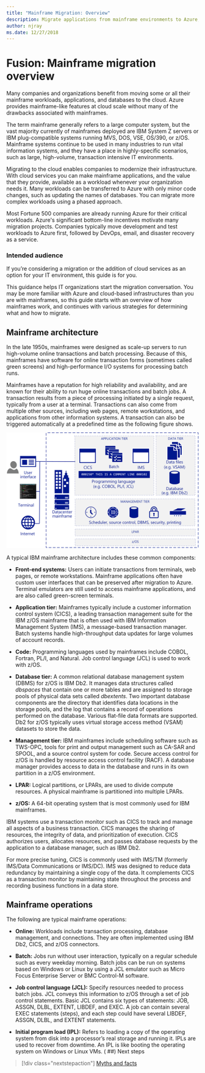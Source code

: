 ```yaml
---
title: "Mainframe Migration: Overview"
description: Migrate applications from mainframe environments to Azure, a proven, highly available, and scalable infrastructure for systems that currently run on mainframes. 
author: njray
ms.date: 12/27/2018
---
```


# Fusion: Mainframe migration overview

Many companies and organizations benefit from moving some or all their mainframe workloads, applications, and databases to the cloud. Azure provides mainframe-like features at cloud scale without many of the drawbacks associated with mainframes.

The term mainframe generally refers to a large computer system, but the vast majority currently of mainframes deployed are IBM System Z servers or IBM plug-compatible systems running MVS, DOS, VSE, OS/390, or z/OS. Mainframe systems continue to be used in many industries to run vital information systems, and they have a place in highly-specific scenarios, such as large, high-volume, transaction intensive IT environments.

Migrating to the cloud enables companies to modernize their infrastructure. With cloud services you can make mainframe applications, and the value that they provide, available as a workload whenever your organization needs it. Many workloads can be transferred to Azure with only minor code changes, such as updating the names of databases. You can migrate more complex workloads using a phased approach.

Most Fortune 500 companies are already running Azure for their critical workloads. Azure's significant bottom-line incentives motivate many migration projects. Companies typically move development and test workloads to Azure first, followed by DevOps, email, and disaster recovery as a service.

### Intended audience

If you’re considering a migration or the addition of cloud services as an option for your IT environment, this guide is for you.

This guidance helps IT organizations start the migration conversation. You may be more familiar with Azure and cloud-based infrastructures than you are with mainframes, so this guide starts with an overview of how mainframes work, and continues with various strategies for determining what and how to migrate.

## Mainframe architecture

In the late 1950s, mainframes were designed as scale-up servers to run high-volume online transactions and batch processing. Because of this, mainframes have software for online transaction forms (sometimes called green screens) and high-performance I/O systems for processing batch runs.

Mainframes have a reputation for high reliability and availability, and are known for their ability to run huge online transactions and batch jobs. A transaction results from a piece of processing initiated by a single request, typically from a user at a terminal. Transactions can also come from multiple other sources, including web pages, remote workstations, and applications from other information systems. A transaction can also be triggered automatically at a predefined time as the following figure shows.

![Components in a typical IBM mainframe architecture](../../_images/mainframe-migration/zOS-architectural-layers.png)

A typical IBM mainframe architecture includes these common components:

-   **Front-end systems:** Users can initiate transactions from terminals, web pages, or remote workstations. Mainframe applications often have custom user interfaces that can be preserved after migration to Azure. Terminal emulators are still used to access mainframe applications, and are also called green-screen terminals.

-   **Application tier:** Mainframes typically include a customer information control system (CICS), a leading transaction management suite for the IBM z/OS mainframe that is often used with IBM Information Management System (IMS), a message-based transaction manager. Batch systems handle high-throughput data updates for large volumes of account records.

-   **Code:** Programming languages used by mainframes include COBOL, Fortran, PL/I, and Natural. Job control language (JCL) is used to work with z/OS.

-   **Database tier:** A common relational database management system (DBMS) for z/OS is IBM Db2. It manages data structures called *dbspaces* that contain one or more tables and are assigned to storage pools of physical data sets called *dbextents*. Two important database components are the directory that identifies data locations in the storage pools, and the log that contains a record of operations performed on the database. Various flat-file data formats are supported. Db2 for z/OS typically uses virtual storage access method (VSAM) datasets to store the data.

-   **Management tier:** IBM mainframes include scheduling software such as TWS-OPC, tools for print and output management such as CA-SAR and SPOOL, and a source control system for code. Secure access control for z/OS is handled by resource access control facility (RACF). A database manager provides access to data in the database and runs in its own partition in a z/OS environment.

-   **LPAR:** Logical partitions, or LPARs, are used to divide compute resources. A physical mainframe is partitioned into multiple LPARs.

-   **z/OS:** A 64-bit operating system that is most commonly used for IBM mainframes.

IBM systems use a transaction monitor such as CICS to track and manage all aspects of a business transaction. CICS manages the sharing of resources, the integrity of data, and prioritization of execution. CICS authorizes users, allocates resources, and passes database requests by the application to a database manager, such as IBM Db2.

For more precise tuning, CICS is commonly used with IMS/TM (formerly IMS/Data Communications or IMS/DC). IMS was designed to reduce data redundancy by maintaining a single copy of the data. It complements CICS as a transaction monitor by maintaining state throughout the process and recording business functions in a data store.

## Mainframe operations

The following are typical mainframe operations:

-   **Online:** Workloads include transaction processing, database management, and connections. They are often implemented using IBM Db2, CICS, and z/OS connectors.

-   **Batch:** Jobs run without user interaction, typically on a regular schedule such as every weekday morning. Batch jobs can be run on systems based on Windows or Linux by using a JCL emulator such as Micro Focus Enterprise Server or BMC Control-M software.

-   **Job control language (JCL):** Specify resources needed to process batch jobs. JCL conveys this information to z/OS through a set of job control statements. Basic JCL contains six types of statements: JOB, ASSGN, DLBL, EXTENT, LIBDEF, and EXEC. A job can contain several EXEC statements (steps), and each step could have several LIBDEF, ASSGN, DLBL, and EXTENT statements.

-   **Initial program load (IPL):**  Refers to loading a copy of the operating system from disk into a processor’s real storage and running it. IPLs are used to recover from downtime. An IPL is like booting the operating system on Windows or Linux VMs.
 (
##) Next steps

> [!div class="nextstepaction"]
> [Myths and facts](myths-and-facts.md)
